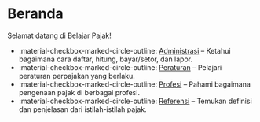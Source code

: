 # Beranda

Selamat datang di Belajar Pajak!

<div class="grid cards" markdown>

- :material-checkbox-marked-circle-outline: [Administrasi](adm) – Ketahui bagaimana cara daftar, hitung, bayar/setor, dan lapor.
- :material-checkbox-marked-circle-outline: [Peraturan](per) – Pelajari peraturan perpajakan yang berlaku.
- :material-checkbox-marked-circle-outline: [Profesi](pro) – Pahami bagaimana pengenaan pajak di berbagai profesi.
- :material-checkbox-marked-circle-outline: [Referensi](ref) – Temukan definisi dan penjelasan dari istilah-istilah pajak.

</div>